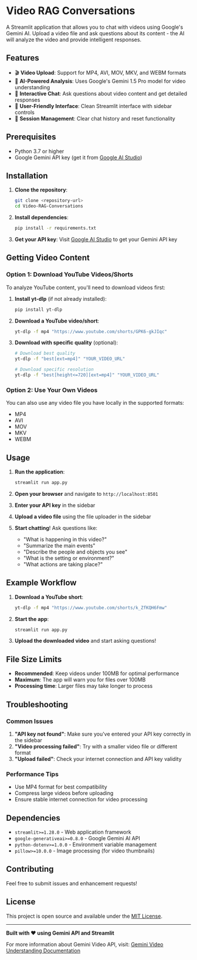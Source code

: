 # Video RAG Conversations

A Streamlit application that allows you to chat with videos using Google's Gemini AI. Upload a video file and ask questions about its content - the AI will analyze the video and provide intelligent responses.

## Features

- 🎬 **Video Upload**: Support for MP4, AVI, MOV, MKV, and WEBM formats
- 🤖 **AI-Powered Analysis**: Uses Google's Gemini 1.5 Pro model for video understanding
- 💬 **Interactive Chat**: Ask questions about video content and get detailed responses
- 📱 **User-Friendly Interface**: Clean Streamlit interface with sidebar controls
- 🔄 **Session Management**: Clear chat history and reset functionality

## Prerequisites

- Python 3.7 or higher
- Google Gemini API key (get it from [Google AI Studio](https://aistudio.google.com/app/apikey))

## Installation

1. **Clone the repository**:
   ```bash
   git clone <repository-url>
   cd Video-RAG-Conversations
   ```

2. **Install dependencies**:
   ```bash
   pip install -r requirements.txt
   ```

3. **Get your API key**:
   Visit [Google AI Studio](https://aistudio.google.com/app/apikey) to get your Gemini API key

## Getting Video Content

### Option 1: Download YouTube Videos/Shorts

To analyze YouTube content, you'll need to download videos first:

1. **Install yt-dlp** (if not already installed):
   ```bash
   pip install yt-dlp
   ```

2. **Download a YouTube video/short**:
   ```bash
   yt-dlp -f mp4 "https://www.youtube.com/shorts/GPK6-gkJIqc"
   ```

3. **Download with specific quality** (optional):
   ```bash
   # Download best quality
   yt-dlp -f "best[ext=mp4]" "YOUR_VIDEO_URL"
   
   # Download specific resolution
   yt-dlp -f "best[height<=720][ext=mp4]" "YOUR_VIDEO_URL"
   ```

### Option 2: Use Your Own Videos

You can also use any video file you have locally in the supported formats:
- MP4
- AVI
- MOV
- MKV
- WEBM

## Usage

1. **Run the application**:
   ```bash
   streamlit run app.py
   ```

2. **Open your browser** and navigate to `http://localhost:8501`

3. **Enter your API key** in the sidebar

4. **Upload a video file** using the file uploader in the sidebar

5. **Start chatting**! Ask questions like:
   - "What is happening in this video?"
   - "Summarize the main events"
   - "Describe the people and objects you see"
   - "What is the setting or environment?"
   - "What actions are taking place?"

## Example Workflow

1. **Download a YouTube short**:
   ```bash
   yt-dlp -f mp4 "https://www.youtube.com/shorts/k_ZfKQH6Fmw"
   ```

2. **Start the app**:
   ```bash
   streamlit run app.py
   ```

3. **Upload the downloaded video** and start asking questions!

## File Size Limits

- **Recommended**: Keep videos under 100MB for optimal performance
- **Maximum**: The app will warn you for files over 100MB
- **Processing time**: Larger files may take longer to process

## Troubleshooting

### Common Issues

1. **"API key not found"**: Make sure you've entered your API key correctly in the sidebar
2. **"Video processing failed"**: Try with a smaller video file or different format
3. **"Upload failed"**: Check your internet connection and API key validity

### Performance Tips

- Use MP4 format for best compatibility
- Compress large videos before uploading
- Ensure stable internet connection for video processing

## Dependencies

- `streamlit>=1.28.0` - Web application framework
- `google-generativeai>=0.8.0` - Google Gemini AI API
- `python-dotenv>=1.0.0` - Environment variable management
- `pillow>=10.0.0` - Image processing (for video thumbnails)

## Contributing

Feel free to submit issues and enhancement requests!

## License

This project is open source and available under the [MIT License](LICENSE).

---

**Built with ❤️ using Gemini API and Streamlit**

For more information about Gemini Video API, visit: [Gemini Video Understanding Documentation](https://ai.google.dev/gemini-api/docs/video-understanding) 